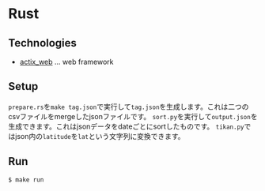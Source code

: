 # Rust

## Technologies

- [actix_web](https://actix.rs/) ... web framework

## Setup

`prepare.rs`を`make tag.json`で実行して`tag.json`を生成します。これは二つのcsvファイルをmergeしたjsonファイルです。
`sort.py`を実行して`output.json`を生成できます。これはjsonデータをdateごとにsortしたものです。
`tikan.py`ではjson内の`latitude`を`lat`という文字列に変換できます。


## Run

```shell
$ make run
```
